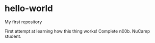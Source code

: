 # hello-world
My first repository

First attempt at learning how this thing works! Complete n00b. NuCamp student.
